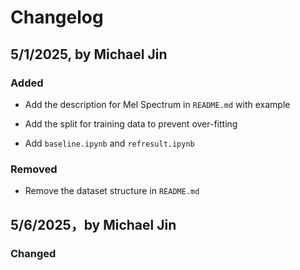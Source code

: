 # Changelog

## 5/1/2025, by Michael Jin

### Added

- Add the description for Mel Spectrum in `README.md` with example

- Add the split for training data to prevent over-fitting

- Add `baseline.ipynb` and `refresult.ipynb`

### Removed

- Remove the dataset structure in `README.md`

## 5/6/2025，by Michael Jin

### Changed
